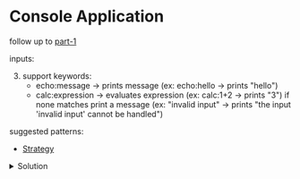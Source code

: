 
# Console Application

follow up to [part-1](../part-1/)

inputs:

3. support keywords: 
    - echo:message -> prints message (ex: echo:hello -> prints "hello")
    - calc:expression -> evaluates expression (ex: calc:1+2 -> prints "3")
if none matches print a message (ex: "invalid input" -> prints "the input 'invalid input' cannot be handled")

suggested patterns:
- [Strategy](https://en.wikipedia.org/wiki/Strategy_pattern)


<details>
  <summary>Solution</summary>
  
```cs
// CommandFactory.cs
public class CommandFactory
{
    public ICommand Create(string input)
    {
        if ("exit".Equals(input))
        {
            return new ExitCommand();
        }

        if (input.StartsWith("calc:")) {
            return new CalculatorCommand(input);
        }

        if (input.StartsWith("echo:")) {
            return new EchoCommand(input);
        }

        return new InvalidCommand(input);
    }
}

// CalculatorCommand.cs
public class CalculatorCommand : ICommand
{
    private readonly string _input;
    public EchoCommand(string input) => _input = input;

    public void Execute()
    {
        var parser = new ExpressionParser();
        var (a, b, operation) = parser.Parse(_input); 
        Console.WriteLine(operation.Execute(a, b));
    }
}

// ExpressionParser.cs
public class ExpressionParser
{
    public (int a, int b, ICalculatorOperation operation) Parse(string input)
    {
        string variableA = "", variableB = "";
        ICalculatorOperation operation;
        int i = 0;
        while(i < input.Length && char.IsDigit(input[i]))
        {
            variableA += input[i];
            ++i;
        }
        if (input[i] == "+") operation = new AdditionOperation();
        if (input[i] == "-") operation = new SubtractOperation();
        
        while(i < input.Length && char.IsDigit(input[i]))
        {
            variableB += input[i];
            ++i;
        }

        return (int.Parse(variableA), int.Parse(variableB), operation);
    }
}

// ICalculatorOperation.cs
public interface ICalculatorOperation
{
    int Execute(int a, int b);
}

public class AdditionOperation : ICalculatorOperation
{
    public int Execute(int a, int b) => a + b;
}

```
</details>